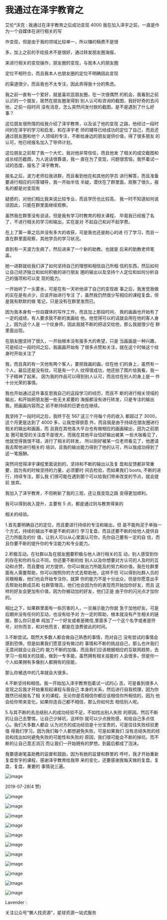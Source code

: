 # 我通过在泽宇教育之

艾伦*沃克 : 我通过在泽宇教育之后成功变现 4000 我在加入泽宇之前，一直是作为一个自媒体在进行相关的写

作变现，但是由于我的领域比较单一，所以赚的稿费不是很

多，加上之前的手绘技术不是很好，通过转发朋友圈海报，

来进行相关的变现操作，朋友圈的变现，与我本人的朋友圈

定位不相符合，而且我本人也朋友圈的定位不明确因此变现

的渠道很少，而且我也不太专注，因此弄得我十分的焦虑。

我之前一直有一个爱好，就是喜欢逛朋友圈，在一次很偶然 的机会，我看到之前认识的一个朋友，居然在朋友圈发得到 别人认可和咨询的截图，我好好奇的去问他，之前一段时间 没有消息，怎么突然间发付款的截图，是不是遇到了什么好 事？

这位朋友很热情的给我介绍了泽宇教育，以及谈了他的变现 之路，他经过一段时间的在泽宇的学习和启发，和在泽宇老 师的辅导已经成功的定位了自己，而且还通过朋友圈和他个 人领域的专注，不断给身边的朋友提供价值，得了很多朋友 的认可，他已经报名加入了导师计划。

这位朋友之前帮了我一个大忙，我对他非常信任，而且他发 了相关的成交截图和成长经历截图，为人说话很靠谱，我一 直在为了变现，问题很苦恼，我怀着试一试的态度，报名了 泽宇教育。

报名之后，波力老师拉我进群，而且看到他在和其他的学员 进行解答，而且准备要进行相应的问答辅导，我一开始半信 半疑，潜伏在了群里面，观察了很久，报名的都是对变现有

疑惑的，对他们相比我来说比较专业，而且学历也比较高， 我一时不知道如何说话因此，只能在群里面继续观察。

虽然我在群里没有说话，但是我有学习时教育的相关课程， 毕竟我已经报了名了，不进行相关的学习和输出，实在是对 不起自己和对不起学费。

在上了第一章之后并没有多大的收获，可是我也还是耐心的进 行了学习，而且一直在群里面观察，其他学员的学习状况。

直到有一天波力生病了，然后进来了一个新的助教，也就是 后来的助教老师笔盖。

她一进群就给我们讲了如何坚持自己的理想和相信自己所相 信的东西，然后如何让自己经济独立和如何积极的进行朋友 圈的输出以及坚持个人定位和如何分析自己的强项和可以变 现的能力。

一开始听了一头雾水，可是在有一天听他讲了自己的变现故 事之后，我发觉我做的实在是有点少，应该开始进行专注 了，虽然我仍然很少写相应的课程复盘，但是我有默默的做 笔记，只是没有在群里发而已。

因为我本身有一份自媒体的写作工作，而且加上那段时间， 我的画画也开始有了一定的成绩，有人要求我不断的发画给 他，他觉得可以的话就会用在他的客人身上，因为这个人是 一个纹身师，因此我就不断的把话交给他，那么我就很少在 群里面出现。

在朋友圈坚持了很久，一开始根本没有报多大的希望，只是 当画画是一种兴趣，可是经过一段时间之后，我画画开始有 了很多点赞和关注，就在这个时候这个纹身时开始关注了

我，而且真的有一天他有两个客人，要把我画的画，纹在他 们的身上，虽然有一个人，最后还是没有纹，可是有一个人 纹得很成功，他还拍了图片给我看，我一下子精神了起来， 因为我的作品可以得到别人认可，而且纹在别人的身上是一 件十分光荣的事情。

我也开始通过这件事反思我自己的这段学习的经历，而且不 断的进行相关领域的输出，和开始把朋友圈一些无关紧要的 海报都没有进行转发，只是专注的输出我，把画画内容而之 前不断持续的日更也在继续。

我坚持了一段时间之后，我终于在 567 这三个月每个月的收入 都超过了 3000，这个月更是达到了 4000 多，让我觉得很意 外，而且我是由于持续在朋友圈进行相关的输出和画画，而 且我在其他各大平台也有做相应的画画输出，因为之前朋友 圈可能受的关注度不是很大，而我在其他平台恰好输出被某 一些大咖看见了，他就觉得我很不错，进行了相关的转发， 所以刚好被某一位老师看见了，他邀请我去帮他进行相关的 培训，且我的输出能力得到了他的认可，所以我成功得到了 这一笔报酬。

突然间觉得泽宇课程里面说到的，坚持和不断的输出以及复 盘和反馈都非常重要，因为有的时候坚持的力量，必须要时 间去检验，而如果我们 boots, 不断的进行，持续专注，那么我 们很可能在遇到那个可以给我们带来改变的节点，就会提前 放弃。

我加入了泽宇教育，不但刷新了我的三观，还让我变现之路 变得更加顺利。

我可以得到收入提升，主要有 5 点，都是通过则与教育得来的

相关的经验。

1.首先要明确自己的定位，而且要进行持续的专注和输出，但 是不能拘泥于单独一个方式，持续的输出不单是不断的进行 学习复盘，而且还要不断的给他人提供自己力所能及的价 值，让别人可以从心里面认可你，先你自己要有一定的自 信，而且你要不断的提升你的专注能力和专业能力。

2.积极互动。在社群以及在朋友圈要积极与他人进行相关的互 动，别人感受到你的存在和你的与众不同，你还要不断的给 别人以及你想要对方认可的人及时的互动和点赞，而且要给 对方提供，你可以做出力所能及的努力和价值，我在社群里 面有人需要帮助，你可以按照你的方式去帮助他，这样不但 可以得到社群人员的另眼相看，他们也会开始专注你，就算 你的能力不是十分出众，但是你愿意出手去帮助社群成员和 社群管理员，他们也会因为你的表现而开始加你好友，而且 这样的好友会更加有价值，因为你被动加的好友，他们正是 由于你的闪光点才加你的。

相比之下，如果群里面有一些厉害的人，一旦展示能力你就 急于加他好友，可是后期并没有任何的互动，也没有给予对 方一定的帮助，根本就没有产生相关的链接，那么你只是单 纯加了一个好友或者是微信,里面多了一个这个名字或者是符 号，对你而言，和对他而言，都是在浪费彼此的时间。

3.不断尝试。既然大多数人都会做自己熟悉的事情，而对自己 没有尝试的事情会感到恐惧，但是如果我们愿意没有做过的 事情和不断的挑战自己，那么也许我们无意间就会让自己的 能力不断的加强，而且我们应该根据相应的互联网趋势，去 学习一些相关的技能，做到一专多能，虽然拥有相关技能的 人会很多，但是你一个人如果拥有多像别人都拥有的技能，

那么你被选中的几率就会大很多。

4.不断坚持和相信。我一开始加入泽宇教育抱着试一试的心 态，可是看到很多人变现之后我才开始重视起课程与我自己 本身的关系，然后进行自我梳理，因为你既然已经报名了相 关的课程，无论你是否相信你都应该相信你所相信的，因为 他会给你带来变化，如果你连自己都不相信，那么你如何去 相信别人呢。

5.与其不断的去总结别人的成功经验不足，不如找出别人失败 的原因。然后不断的让自己去警惕，让自己少掉坑，这样你 就可以少点挫败感，和给自己多点信心。我们大多数人都会 认为对方的成功经验是十分宝贵的，可是往往失败经验更值 得我们学习。因为我们每个人都想避免失败，可是如果我们 没有总结失败的经验和找出如何避免失败的可能性和失败的 原因，我们很可能会不断的掉坑，而不断的让自己意志消沉 而让我们一开始拥有的梦想，到最后都成了泡沫。

我要感谢笔盖助教的监督和鼓励，因为有她的监督和群里的 呼吁，我才开始重新复盘哲宇的课程，感谢泽宇教育给我带 来的变化，还要感谢我每天做的复盘，复盘，复盘，重要的 事情说三遍。

![image](img/Image_202.png)

2019-07-28(4 赞)

![image](img/Image_203.png)

![image](img/Image_204.png)

![image](img/Image_205.png)

![image](img/Image_206.png)

![image](img/Image_207.png)

![image](img/Image_208.png)

![image](img/Image_209.png)

![image](img/Image_210.png)

![image](img/Image_211.png)

![image](img/Image_212.png)

![image](img/Image_213.png)

Lavender :

关注公众号"懒人找资源"，星球资源一站式服务